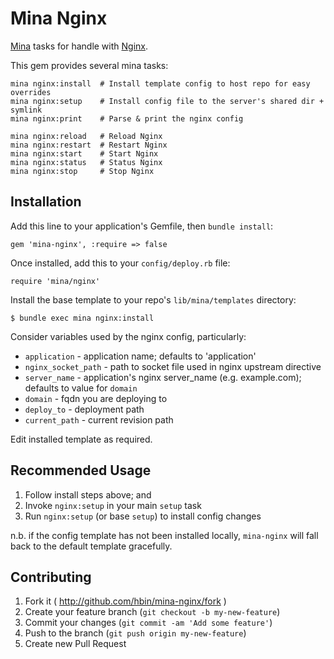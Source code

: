 # Mina Nginx

[Mina](https://github.com/nadarei/mina) tasks for handle with
[Nginx](http://nginx.com/).

This gem provides several mina tasks:

    mina nginx:install  # Install template config to host repo for easy overrides
    mina nginx:setup    # Install config file to the server's shared dir + symlink
    mina nginx:print    # Parse & print the nginx config

    mina nginx:reload   # Reload Nginx
    mina nginx:restart  # Restart Nginx
    mina nginx:start    # Start Nginx
    mina nginx:status   # Status Nginx
    mina nginx:stop     # Stop Nginx

## Installation

Add this line to your application's Gemfile, then `bundle install`:

    gem 'mina-nginx', :require => false

Once installed, add this to your `config/deploy.rb` file:

    require 'mina/nginx'

Install the base template to your repo's `lib/mina/templates` directory:

    $ bundle exec mina nginx:install

Consider variables used by the nginx config, particularly:

* `application`       - application name; defaults to 'application'
* `nginx_socket_path` - path to socket file used in nginx upstream directive
* `server_name`       - application's nginx server_name (e.g. example.com); defaults to value for `domain`
* `domain`            - fqdn you are deploying to
* `deploy_to`         - deployment path
* `current_path`      - current revision path

Edit installed template as required.

## Recommended Usage

1. Follow install steps above; and
2. Invoke `nginx:setup` in your main `setup` task
3. Run `nginx:setup` (or base `setup`) to install config changes

n.b. if the config template has not been installed locally, `mina-nginx` will
fall back to the default template gracefully.

## Contributing

1. Fork it ( http://github.com/hbin/mina-nginx/fork )
2. Create your feature branch (`git checkout -b my-new-feature`)
3. Commit your changes (`git commit -am 'Add some feature'`)
4. Push to the branch (`git push origin my-new-feature`)
5. Create new Pull Request
